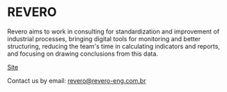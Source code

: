 # REVERO

Revero aims to work in consulting for standardization and improvement of industrial processes, bringing digital tools for monitoring and better structuring, reducing the team's time in calculating indicators and reports, and focusing on drawing conclusions from this data.

[Site](http://revero-eng.com.br/)

Contact us by email: revero@revero-eng.com.br
